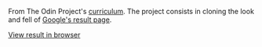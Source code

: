 From The Odin Project's [curriculum](http://www.theodinproject.com/courses/web-development-101/lessons/html-css). The project consists in cloning the look and fell of [Google's result page](https://www.google.com/search?sxsrf=ALeKk03IVVXDDmQ7fYIRGC8oA5ZNtzb6UA%3A1599242934938&source=hp&ei=toJSX9rYNt7A5OUPhc2aiAo&q=the+odin+project&oq=the+odin+project&gs_lcp=CgZwc3ktYWIQAzICCAAyAggAMgIIADICCAAyBQgAEMsBMgUIABDLATIFCAAQywEyBQgAEMsBMgUIABDLATIFCAAQywE6BAgjECc6CAgAELEDEIMBOgUIABCxAzoICC4QsQMQgwE6BQguELEDOgIILjoECC4QJzoJCC4QJxATEJMCOgQILhAKOgQIABAKOgcIABAKEMsBOgQIABANUM0GWLIlYN4oaARwAHgAgAGDAYgBiw-SAQQxMy43mAEAoAEBqgEHZ3dzLXdpeg&sclient=psy-ab&ved=0ahUKEwjai62YjNDrAhVeILkGHYWmBqEQ4dUDCAc&uact=5).

[View result in browser](https://maxibide.github.io/my-web-development-journey/the-odin-project/web-development-101/google-homepage/)
